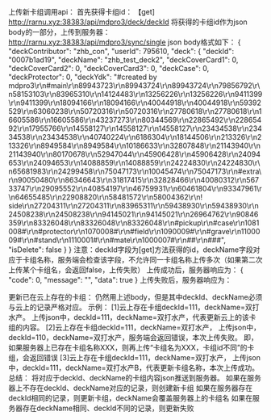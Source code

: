 上传新卡组调用api：
首先获得卡组id：
【get] http://rarnu.xyz:38383/api/mdpro3/deck/deckId
将获得的卡组id作为json body的一部分，上传到服务器：
http://rarnu.xyz:38383/api/mdpro3/sync/single
json body格式如下：
{
"deckContributor": "zhb_con",
"userId": 795610,
"deck": {
"deckId": "0007b1ad19",
"deckName": "zhb_test_deck2",
"deckCoverCard1": 0,
"deckCoverCard2": 0,
"deckCoverCard3": 0,
"deckCase": 0,
"deckProtector": 0,
"deckYdk": "#created by
mdpro3\r\n#main\r\n89943723\r\n89943724\r\n89943724\r\n79856792\r\n58153103\r\n83965310\r\n14124483\r\n13256226\r\n13256226\r\n9411399\r\n9411399\r\n18094166\r\n18094166\r\n40044918\r\n40044918\r\n59392529\r\n63060238\r\n50720316\r\n50720316\r\n27780618\r\n27780618\r\n16605586\r\n16605586\r\n43237273\r\n80344569\r\n22865492\r\n22865492\r\n17955766\r\n14558127\r\n14558127\r\n14558127\r\n23434538\r\n23434538\r\n23434538\r\n40740224\r\n6186304\r\n18144506\r\n213326\r\n213326\r\n8949584\r\n8949584\r\n10186633\r\n32807848\r\n21143940\r\n21143940\r\n80170678\r\n52947044\r\n45906428\r\n45906428\r\n24094653\r\n24094653\r\n14088859\r\n14088859\r\n24224830\r\n24224830\r\n65681983\r\n24299458\r\n75047173\r\n10045474\r\n75047173\r\n#extra\r\n90050480\r\n86346643\r\n31817415\r\n32828466\r\n40080312\r\n56733747\r\n29095552\r\n40854197\r\n46759931\r\n60461804\r\n93347961\r\n64655485\r\n22908820\r\n58481572\r\n58004362\r\n!
side\r\n27204311\r\n27204311\r\n83965311\r\n59438930\r\n59438930\r\n24508238\r\n24508238\r\n94145021\r\n94145021\r\n26964762\r\n90846359\r\n83326048\r\n83326048\r\n83326048\r\n#pickup\r\n#case\r\n1081008#\r\n#protector\r\n1070008#\r\n#field\r\n1090009#\r\n#grave\r\n1100009#\r\n#stand\r\n1110001#\r\n#mate\r\n1000007#\r\n##\r\n###",
"isDelete": false
}
}
注意：deckId字段为[get]方法获得的id，deckName字段对应于卡组名称，服务端会检查该字段，不允许同一卡组名称上传多次（如果第二次上传某个卡组名，会返回false，上传失败）
上传成功后，服务器响应为：
{
"code": 0,
"message": "",
"data": true
}
上传失败后，服务器响应为：

更新已在云上存在的卡组：
仍然用上述body，但是其中deckId、deckName必须与云上的记录严格对应。
示例：
[1]云上存在卡组deckId=111，deckName=双打水产。
上传json中，deckId=111，deckName=双打水产，代表更新云上的该卡组的内容。
[2]云上存在卡组deckId=111，deckName=双打水产，
上传json中，deckId=110，deckName=双打水产，服务端会返回错误，本次上传失败。
即，如果服务器上已存在卡组名称XXX，则再上传“卡组名为XXX，卡组id不同”的卡组，会返回错误
[3]云上存在卡组deckId=111，deckName=双打水产，
上传json中，deckId=111，deckName=双打水产B，代表更新卡组名称，本次上传成功。
总结：
将对应于deckId、deckName的卡组内容json推送到服务器。
如果在服务器上不存在deckId、deckName对应的记录，则创建新卡组
如果在服务器存在deckId相同的记录，则更新卡组，deckName会覆盖服务器上的卡组名
如果在服务器存在deckName相同、deckId不同的记录，则更新失败